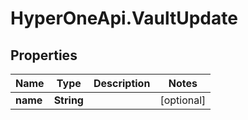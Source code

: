 # HyperOneApi.VaultUpdate

## Properties
Name | Type | Description | Notes
------------ | ------------- | ------------- | -------------
**name** | **String** |  | [optional] 


